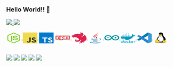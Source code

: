 ### Hello World!! 👋

 <div>
  <a href="https://github.com/anoguez">
  <img height="180em" src="https://github-readme-stats.vercel.app/api?username=anoguez&show_icons=true&theme=blue-green&include_all_commits=true&count_private=true"/>
  <img height="180em" src="https://github-readme-stats.vercel.app/api/top-langs/?username=anoguez&layout=compact&langs_count=7&theme=blue-green"/>
</div>
  
<div style="display: inline_block"><br>
  <img align="center" alt="Ngz-NodeJs" height="30" width="40" src="https://github.com/devicons/devicon/blob/master/icons/nodejs/nodejs-original.svg">
  <img align="center" alt="Ngz-Js" height="30" width="40" src="https://github.com/devicons/devicon/blob/master/icons/javascript/javascript-original.svg">
  <img align="center" alt="Ngz-Ts" height="30" width="40" src="https://github.com/devicons/devicon/blob/master/icons/typescript/typescript-original.svg">
  <img align="center" alt="Ngz-Npm" height="30" width="40" src="https://github.com/devicons/devicon/blob/master/icons/npm/npm-original-wordmark.svg">  
  <img align="center" alt="Ngz-NestJs" height="30" width="40" src="https://github.com/devicons/devicon/blob/master/icons/nestjs/nestjs-plain.svg">
  <img align="center" alt="Ngz-Java" height="30" width="40" src="https://github.com/devicons/devicon/blob/master/icons/java/java-original.svg">
  <img align="center" alt="Ngz-Arduino" height="30" width="40" src="https://github.com/devicons/devicon/blob/master/icons/arduino/arduino-original.svg">
  <img align="center" alt="Ngz-Docker" height="30" width="40" src="https://github.com/devicons/devicon/blob/master/icons/docker/docker-plain-wordmark.svg">
  <img align="center" alt="Ngz-Vscode" height="30" width="40" src="https://github.com/devicons/devicon/blob/master/icons/vscode/vscode-original.svg">
  <img align="center" alt="Ngz-Linux" height="30" width="40" src="https://github.com/devicons/devicon/blob/master/icons/linux/linux-original.svg">
</div>
  
 ##
 
<div> 
  <a href="https://www.linkedin.com/in/andersonnoguez" target="_blank"><img src="https://img.shields.io/badge/-LinkedIn-%230077B5?style=for-the-badge&logo=linkedin&logoColor=white" target="_blank"></a> 
  <a href="https://www.youtube.com/c/AndersonNoguez" target="_blank"><img src="https://img.shields.io/badge/YouTube-FF0000?style=for-the-badge&logo=youtube&logoColor=white" target="_blank"></a>
  <a href="https://www.instagram.com/anderson_noguez" target="_blank"><img src="https://img.shields.io/badge/-Instagram-%23E4405F?style=for-the-badge&logo=instagram&logoColor=white" target="_blank"></a>
  <a href="https://open.spotify.com/user/12163880339" target="_blank"><img src="https://img.shields.io/badge/Spotify-1ED760?&style=for-the-badge&logo=spotify&logoColor=white" target="_blank"></a>
  <a href = "mailto:noguezdev@gmail.com"><img src="https://img.shields.io/badge/-Gmail-%23333?style=for-the-badge&logo=gmail&logoColor=white" target="_blank"></a>

</div>
